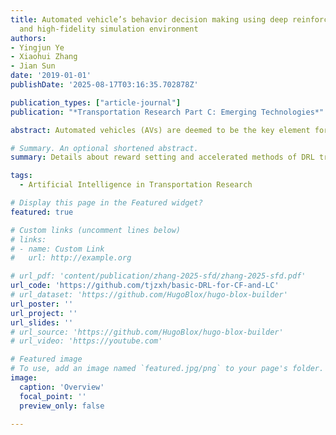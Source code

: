 ```yaml
---
title: Automated vehicle’s behavior decision making using deep reinforcement learning
  and high-fidelity simulation environment
authors:
- Yingjun Ye
- Xiaohui Zhang
- Jian Sun
date: '2019-01-01'
publishDate: '2025-08-17T03:16:35.702878Z'

publication_types: ["article-journal"]
publication: "*Transportation Research Part C: Emerging Technologies*"

abstract: Automated vehicles (AVs) are deemed to be the key element for the intelligent transportation system in the future. Many studies have been made to improve AVs’ ability of environment recognition and vehicle control, while the attention paid to decision making is not enough and the existing decision algorithms are very preliminary. Therefore, a framework of the decision-making training and learning is put forward in this paper. It consists of two parts: the deep reinforcement learning (DRL) training program and the high-fidelity virtual simulation environment. Then the basic microscopic behavior, car-following (CF), is trained within this framework. In addition, theoretical analysis and experiments were conducted to evaluate the proposed reward functions for accelerating training using DRL. The results show that on the premise of driving comfort, the efficiency of the trained AV increases 7.9% and 3.8% respectively compared to the classical adaptive cruise control models, intelligent driver model and constant-time headway policy. Moreover, on a more complex three-lane section, we trained an integrated model combining both CF and lane-changing behavior, with the average speed further growing 2.4%. It indicates that our framework is effective for AV’s decision-making learning.

# Summary. An optional shortened abstract.
summary: Details about reward setting and accelerated methods of DRL training for automated vehicle (AV)’s decision-making are investigated.

tags:
  - Artificial Intelligence in Transportation Research

# Display this page in the Featured widget?
featured: true

# Custom links (uncomment lines below)
# links:
# - name: Custom Link
#   url: http://example.org

# url_pdf: 'content/publication/zhang-2025-sfd/zhang-2025-sfd.pdf'
url_code: 'https://github.com/tjzxh/basic-DRL-for-CF-and-LC'
# url_dataset: 'https://github.com/HugoBlox/hugo-blox-builder'
url_poster: ''
url_project: ''
url_slides: ''
# url_source: 'https://github.com/HugoBlox/hugo-blox-builder'
# url_video: 'https://youtube.com'

# Featured image
# To use, add an image named `featured.jpg/png` to your page's folder.
image:
  caption: 'Overview'
  focal_point: ''
  preview_only: false

---
```

